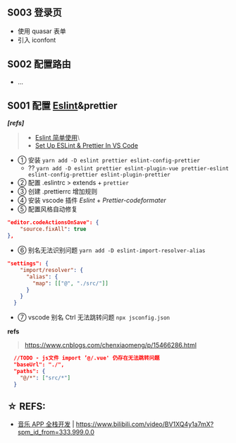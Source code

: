 ## S003 登录页

- 使用 quasar 表单
- 引入 iconfont

## S002 配置路由

- ...

## S001 配置 [Eslint](https://eslint.vuejs.org/user-guide/#usage)&prettier

**_[refs]_**

> - [Eslint 简单使用](https://cnblogs.com/bejamin/p/14165011.html)\
> - [Set Up ESLint & Prettier In VS Code](https://dev.to/rahulshawdev/how-to-set-up-eslint-prettier-in-vs-code-1dc1)

- ① 安装 `yarn add -D eslint prettier eslint-config-prettier`
  - ?? `yarn add -D eslint prettier eslint-plugin-vue prettier-eslint eslint-config-prettier eslint-plugin-prettier`
- ② 配置 .eslintrc > extends + `prettier`
- ③ 创建 .prettierrc 增加规则
- ④ 安装 vscode 插件 _Eslint_ + _Prettier-codeformater_
- ⑤ 配置风格自动修复

```settings.json
"editor.codeActionsOnSave": {
    "source.fixAll": true
},
```

- ⑥ 别名无法识别问题 `yarn add -D eslint-import-resolver-alias`

```.eslintrc.json
"settings": {
    "import/resolver": {
      "alias": {
        "map": [["@", "./src/"]]
      }
    }
  }
```

- ⑦ vscode 别名 Ctrl 无法跳转问题 `npx jsconfig.json`

**refs**

> https://www.cnblogs.com/chenxiaomeng/p/15466286.html

```jsconfig.json
  //TODO - js文件 import ’@/.vue' 仍存在无法跳转问题
  "baseUrl": "./",
  "paths": {
    "@/*": ["src/*"]
  }
```

## ☆ REFS:

- [音乐 APP 全栈开发](https://www.bilibili.com/video/BV1XQ4y1a7mX?spm_id_from=333.999.0.0) | https://www.bilibili.com/video/BV1XQ4y1a7mX?spm_id_from=333.999.0.0
